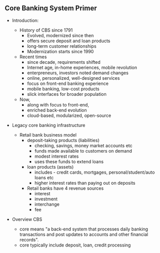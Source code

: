 ## Core Banking System Primer

- Introduction:

  - History of CBS since 1791
    - Evolved, modernized since then
    - offers secure deposit and loan products
    - long-term customer relationships
    - Modernization starts since 1990
  - Recent times
    - since decade, requirements shifted
    - Internet age, in-home experiences, mobile revolution
    - enterpreneurs, investors noted demand changes
    - online, personalized, well-designed services
    - focus on front-end banking experience
    - mobile banking, low-cost products
    - slick interfaces for broader population
  - Now,
    - along with focus to front-end,
    - enriched back-end evolution
    - cloud-based, modularized, open-source

- Legacy core banking infrastructure

  - Retail bank business model
    - deposit-taking products (liabilities)
      - checking, savings, money market accounts etc
      - funds made available to customers on demand
      - modest interest rates
      - uses these funds to extend loans
    - loan products (assets)
      - includes - credit cards, mortgages, personal/student/auto loans etc
      - higher interest rates than paying out on deposits
    - Retail banks have 4 revenue sources
      - interest
      - investment
      - interchange
      - fee

- Overview CBS
  - core means "a back-end system that processes daily banking transactions and post updates to accounts and other financial records".
  - core typically include deposit, loan, credit processing
